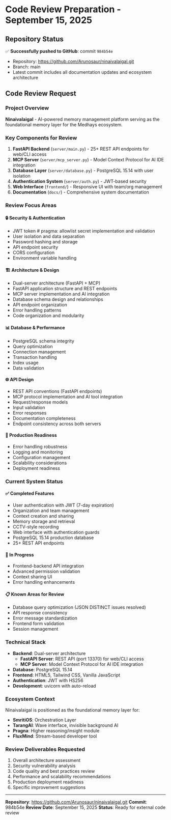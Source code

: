 # Code Review Preparation - September 15, 2025

## Repository Status

✅ **Successfully pushed to GitHub**: commit `984b54e`
- Repository: https://github.com/Arunosaur/ninaivalaigal.git
- Branch: main
- Latest commit includes all documentation updates and ecosystem architecture

## Code Review Request

### Project Overview
**Ninaivalaigal** - AI-powered memory management platform serving as the foundational memory layer for the Medhays ecosystem.

### Key Components for Review
1. **FastAPI Backend** (`server/main.py`) - 25+ REST API endpoints for web/CLI access
2. **MCP Server** (`server/mcp_server.py`) - Model Context Protocol for AI IDE integration
3. **Database Layer** (`server/database.py`) - PostgreSQL 15.14 with user isolation
4. **Authentication System** (`server/auth.py`) - JWT-based security
5. **Web Interface** (`frontend/`) - Responsive UI with team/org management
6. **Documentation** (`docs/`) - Comprehensive system documentation

### Review Focus Areas

#### 🔒 Security & Authentication
- JWT token  # pragma: allowlist secret implementation and validation
- User isolation and data separation
- Password hashing and storage
- API endpoint security
- CORS configuration
- Environment variable handling

#### 🏗️ Architecture & Design
- Dual-server architecture (FastAPI + MCP)
- FastAPI application structure and REST endpoints
- MCP server implementation and AI integration
- Database schema design and relationships
- API endpoint organization
- Error handling patterns
- Code organization and modularity

#### 📊 Database & Performance
- PostgreSQL schema integrity
- Query optimization
- Connection management
- Transaction handling
- Index usage
- Data validation

#### 🌐 API Design
- REST API conventions (FastAPI endpoints)
- MCP protocol implementation and AI tool integration
- Request/response models
- Input validation
- Error responses
- Documentation completeness
- Endpoint consistency across both servers

#### 🧪 Production Readiness
- Error handling robustness
- Logging and monitoring
- Configuration management
- Scalability considerations
- Deployment readiness

### Current System Status

#### ✅ Completed Features
- User authentication with JWT (7-day expiration)
- Organization and team management
- Context creation and sharing
- Memory storage and retrieval
- CCTV-style recording
- Web interface with authentication guards
- PostgreSQL 15.14 production database
- 25+ REST API endpoints

#### 🔄 In Progress
- Frontend-backend API integration
- Advanced permission validation
- Context sharing UI
- Error handling enhancements

#### 📋 Known Areas for Review
- Database query optimization (JSON DISTINCT issues resolved)
- API response consistency
- Error message standardization
- Frontend form validation
- Session management

### Technical Stack
- **Backend**: Dual-server architecture
  - **FastAPI Server**: REST API (port 13370) for web/CLI access
  - **MCP Server**: Model Context Protocol for AI IDE integration
- **Database**: PostgreSQL 15.14
- **Frontend**: HTML5, Tailwind CSS, Vanilla JavaScript
- **Authentication**: JWT with HS256
- **Development**: uvicorn with auto-reload

### Ecosystem Context
Ninaivalaigal is positioned as the foundational memory layer for:
- **SmritiOS**: Orchestration Layer
- **TarangAI**: Wave interface, invisible background AI
- **Pragna**: Higher reasoning/insight module
- **FluxMind**: Stream-based developer tool

### Review Deliverables Requested
1. Overall architecture assessment
2. Security vulnerability analysis
3. Code quality and best practices review
4. Performance and scalability recommendations
5. Production deployment readiness
6. Specific improvement suggestions

---

**Repository**: https://github.com/Arunosaur/ninaivalaigal.git
**Commit**: 984b54e
**Review Date**: September 15, 2025
**Status**: Ready for external code review
